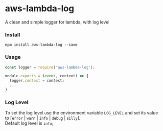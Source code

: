 # aws-lambda-log

A clean and simple logger for lambda, with log level

### Install
    npm install aws-lambda-log --save

### Usage
```javascript
const logger = require('aws-lambda-log');

module.exports = (event, context) => {
  logger.context = context;
  ...
}
```

### Log Level

To set the log level use the environment variable `LOG_LEVEL` 
and set its value to [`error` | `warn` | `info` | `debug` | `silly`]. <br>
Default log level is `info`;